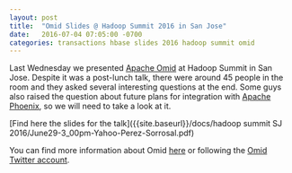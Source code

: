 ```yaml
---
layout: post
title:  "Omid Slides @ Hadoop Summit 2016 in San Jose"
date:   2016-07-04 07:05:00 -0700
categories: transactions hbase slides 2016 hadoop summit omid
---
```


Last Wednesday we presented [Apache Omid](http://omid.incubator.apache.org/) at Hadoop Summit in San Jose. Despite
it was a post-lunch talk, there were around 45 people in the room and they asked several interesting questions at
the end. Some guys also raised the question about future plans for integration with
[Apache Phoenix](https://phoenix.apache.org/), so we will need to take a look at it.

[Find here the slides for the talk]({{site.baseurl}}/docs/hadoop summit SJ 2016/June29-3_00pm-Yahoo-Perez-Sorrosal.pdf)

You can find more information about Omid [here](http://omid.incubator.apache.org/) or following the
[Omid Twitter account](https://twitter.com/ApacheOmid).
